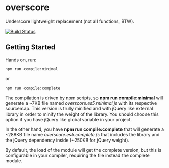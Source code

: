 # overscore
Underscore lightweight replacement (not all functions, BTW).

[![Build Status](https://travis-ci.org/jesusr/overscore.svg?branch=master)](https://travis-ci.org/jesusr/overscore)

## Getting Started

Hands on, run: 

```bash
npm run compile:minimal
```

or 

```bash
npm run compile:complete
```

The compilation is driven by npm scripts, so **npm run compile:minimal** will generate a ~7KB file named _overscore.es5.minimal.js_ with its respective sourcemap. This version is trully minified and with jQuery like external library in order to minify the weight of the library. You should choose this option if you have jQuery like global variable in your project.

In the other hand, you have **npm run compile:complete** that will generate a ~288KB file name _overscore.es5.complete.js_ that includes the library and the jQuery dependency inside (~250KB for jQuery weight).

By default, the load of the module will get the complete version, but this is configurable in your compiler, requiring the file instead the complete module.
